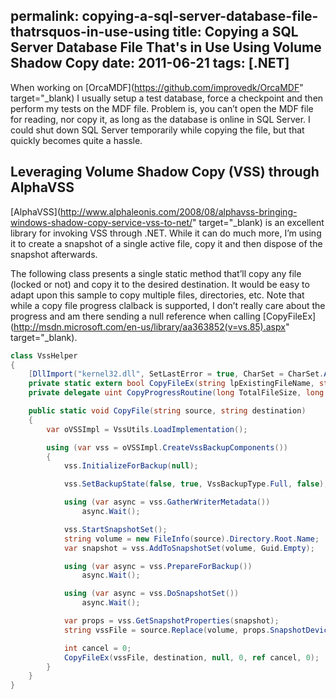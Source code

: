 permalink: copying-a-sql-server-database-file-thatrsquos-in-use-using
title: Copying a SQL Server Database File That's in Use Using Volume Shadow Copy
date: 2011-06-21
tags: [.NET]
---
When working on [OrcaMDF](https://github.com/improvedk/OrcaMDF" target="_blank) I usually setup a test database, force a checkpoint and then perform my tests on the MDF file. Problem is, you can’t open the MDF file for reading, nor copy it, as long as the database is online in SQL Server. I could shut down SQL Server temporarily while copying the file, but that quickly becomes quite a hassle.

<!-- more -->

## Leveraging Volume Shadow Copy (VSS) through AlphaVSS

[AlphaVSS](http://www.alphaleonis.com/2008/08/alphavss-bringing-windows-shadow-copy-service-vss-to-net/" target="_blank) is an excellent library for invoking VSS through .NET. While it can do much more, I’m using it to create a snapshot of a single active file, copy it and then dispose of the snapshot afterwards.

The following class presents a single static method that’ll copy any file (locked or not) and copy it to the desired destination. It would be easy to adapt upon this sample to copy multiple files, directories, etc. Note that while a copy file progress clalback is supported, I don’t really care about the progress and am there sending a null reference when calling [CopyFileEx](http://msdn.microsoft.com/en-us/library/aa363852(v=vs.85).aspx" target="_blank).

```csharp
class VssHelper
{
	[DllImport("kernel32.dll", SetLastError = true, CharSet = CharSet.Auto)]
	private static extern bool CopyFileEx(string lpExistingFileName, string lpNewFileName, CopyProgressRoutine lpProgressRoutine, int lpData, ref int pbCancel, uint dwCopyFlags);
	private delegate uint CopyProgressRoutine(long TotalFileSize, long TotalBytesTransferred, long StreamSize, long StreamBytesTransferred, uint dwStreamNumber, uint dwCallbackReason, IntPtr hSourceFile, IntPtr hDestinationFile, IntPtr lpData);

	public static void CopyFile(string source, string destination)
	{
		var oVSSImpl = VssUtils.LoadImplementation();

		using (var vss = oVSSImpl.CreateVssBackupComponents())
		{
			vss.InitializeForBackup(null);

			vss.SetBackupState(false, true, VssBackupType.Full, false);

			using (var async = vss.GatherWriterMetadata())
				async.Wait();

			vss.StartSnapshotSet();
			string volume = new FileInfo(source).Directory.Root.Name;
			var snapshot = vss.AddToSnapshotSet(volume, Guid.Empty);

			using (var async = vss.PrepareForBackup())
				async.Wait();

			using (var async = vss.DoSnapshotSet())
				async.Wait();

			var props = vss.GetSnapshotProperties(snapshot);
			string vssFile = source.Replace(volume, props.SnapshotDeviceObject + @"");

			int cancel = 0;
			CopyFileEx(vssFile, destination, null, 0, ref cancel, 0);
		}
	}
}
```
